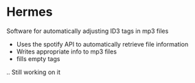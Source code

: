 # Hermes

Software for automatically adjusting ID3 tags in mp3 files

* Uses the spotify API to automatically retrieve file information
* Writes appropriate info to mp3 files
* fills empty tags


.. Still working on it

